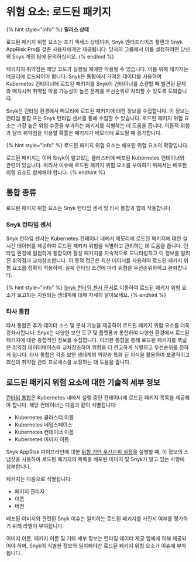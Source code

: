 # 위험 요소: 로드된 패키지

{% hint style="info" %}
**릴리스 상태**

로드된 패키지 위험 요소는 조기 액세스 상태이며, Snyk 엔터프라이즈 플랜과 Snyk AppRisk Pro를 갖춘 사용자에게만 제공됩니다. 당사의 그룹에서 이를 설정하려면 당신의 Snyk 계정 팀에 문의하십시오.
{% endhint %}

패키지의 취약점은 해당 코드가 실행될 때에만 악용될 수 있습니다. 이를 위해 패키지는 메모리에 로드되어야 합니다. Snyk은 통합에서 가져온 데이터를 사용하여 Kubernetes 컨테이너에 로드된 패키지를 Snyk이 컨테이너를 스캔할 때 발견된 문제와 매치시켜 취약점 악용 가능성이 높은 문제를 우선순위로 처리할 수 있도록 도와줍니다.

Snyk은 런타임 환경에서 메모리에 로드된 패키지에 대한 정보를 수집합니다. 이 정보는 런타임 통합 또는 Snyk 런타임 센서를 통해 수집할 수 있습니다. 로드된 패키지 위험 요소는 가장 높은 위험 수준을 부과하는 패키지를 식별하는 데 도움을 줍니다. 이론적 위험과 달리 취약점을 악용할 확률은 패키지가 메모리에 로드될 때 증가합니다.

{% hint style="info" %}
로드된 패키지 위험 요소는 배포된 위험 요소의 확장입니다.

로드된 패키지는 이미 Snyk이 알고있는 클러스터에 배포된 Kubernetes 컨테이너와 관련이 있습니다. 따라서 이슈에 로드된 패키지 위험 요소를 부여하기 위해서는 배포된 위험 요소도 함께해야 합니다.
{% endhint %}

## 통합 종류

로드된 패키지 위험 요소는 Snyk 런타임 센서 및 타사 통합과 함께 작동합니다.

### Snyk 런타임 센서

Snyk 런타임 센서는 Kubernetes 컨테이너 내에서 메모리에 로드된 패키지에 대한 실시간 데이터를 제공하여 로드된 패키지 위험을 식별하고 관리하는 데 도움을 줍니다. 런타임 환경에 밀접하게 통합되어 활성 패키지를 지속적으로 모니터링하고 이 정보를 알려진 취약점과 교차참조합니다. 이 동적 접근은 최신 데이터를 사용하여 로드된 패키지 위험 요소를 정확히 적용하며, 실제 런타임 조건에 따라 위험을 우선순위화하고 완화합니다.

{% hint style="info" %}
[Snyk 런타임 센서 문서](../../snyk-apprisk/integrations-for-snyk-apprisk/snyk-runtime-sensor.md)로 이동하여 로드된 패키지 위험 요소가 보고되는 지원되는 생태계에 대해 자세히 알아보세요.
{% endhint %}

### 타사 통합

타사 통합은 추가 데이터 소스 및 분석 기능을 제공하여 로드된 패키지 위험 요소를 더욱 강화시킵니다. Snyk는 다양한 보안 도구 및 플랫폼과 통합하여 다양한 환경에서 로드된 패키지에 대한 종합적인 정보를 수집합니다. 이러한 통합을 통해 로드된 패키지를 폭넓은 취약점 데이터베이스와 교차참조하여 위험을 더 견고하게 식별하고 우선순위를 정하게 됩니다. 타사 통합은 각종 보안 생태계의 역량과 특화 된 지식을 활용하여 포괄적이고 최신의 취약점 관리 프로세스를 보장하는 데 도움을 줍니다.

## 로드된 패키지 위험 요소에 대한 기술적 세부 정보

[런타임 통합](../../snyk-apprisk/integrations-for-snyk-apprisk/connect-a-third-party-integration.md)은 Kubernetes 내에서 실행 중인 컨테이너에 로드된 패키지 목록을 제공해야 합니다. 해당 컨테이너는 다음과 같이 식별됩니다:

* Kubernetes 클러스터 이름
* Kubernetes 네임스페이스
* Kubernetes 컨테이너 이름
* Kubernetes 이미지 이름

Snyk AppRisk 파이프라인에 대한 [위험 기반 우선순위 설정](../prioritization-for-snyk-apprisk.md)을 실행할 때, 이 정보의 스냅샷을 사용하여 로드된 패키지의 목록을 배포된 이미지 및 Snyk가 알고 있는 사항에 첨부합니다.

패키지는 다음으로 식별됩니다:

* 패키지 관리자
* 이름
* 버전

배포된 이미지와 관련된 Snyk 이슈는 일치하는 로드된 패키지를 가진지 여부를 평가하기 위해 라벨이 부여됩니다.

이미지 이름, 패키지 이름 및 기타 세부 정보는 런타임 데이터 제공 업체에 의해 제공되어야 하며, Snyk이 식별한 정보와 일치해야만 로드된 패키지 위험 요소가 이슈에 부착됩니다.
